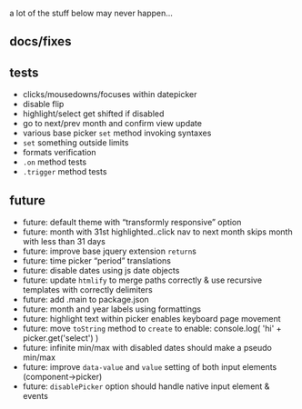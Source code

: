 
a lot of the stuff below may never happen...


docs/fixes
----------



tests
-----

- clicks/mousedowns/focuses within datepicker
- disable flip
- highlight/select get shifted if disabled
- go to next/prev month and confirm view update
- various base picker `set` method invoking syntaxes
- `set` something outside limits
- formats verification
- `.on` method tests
- `.trigger` method tests


future
------

- future: default theme with “transformly responsive” option
- future: month with 31st highlighted..click nav to next month skips month with less than 31 days
- future: improve base jquery extension `return`s
- future: time picker “period” translations
- future: disable dates using js date objects
- future: update `htmlify` to merge paths correctly & use recursive templates with correctly delimiters
- future: add .main to package.json
- future: month and year labels using formattings
- future: highlight text within picker enables keyboard page movement
- future: move `toString` method to `create` to enable: console.log( 'hi' + picker.get('select') )
- future: infinite min/max with disabled dates should make a pseudo min/max
- future: improve `data-value` and `value` setting of both input elements (component->picker)
- future: `disablePicker` option should handle native input element & events

